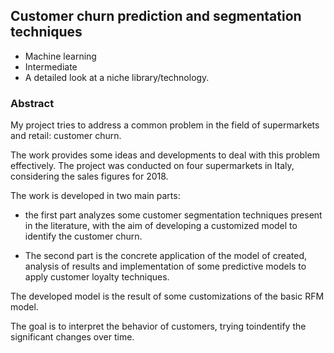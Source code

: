 ## Customer churn prediction and segmentation techniques	

* Machine learning	
* Intermediate	
* A detailed look at a niche library/technology.

### Abstract

My project tries to address a common problem in the field of supermarkets and retail: customer churn.

The work provides some ideas and developments to deal with this problem effectively.  The project was conducted on four supermarkets in Italy, considering the sales figures for 2018.

The work is developed in two main parts:

* the first part analyzes some customer segmentation techniques present in the literature, with the aim of developing a customized model to identify the customer churn. 

* The second part is the concrete application of the model of created, analysis of results and implementation of some predictive models to apply customer loyalty techniques.

The developed model is the result of some customizations of the basic RFM model. 

The goal is to interpret the behavior of customers, trying toindentify the significant changes over time.

